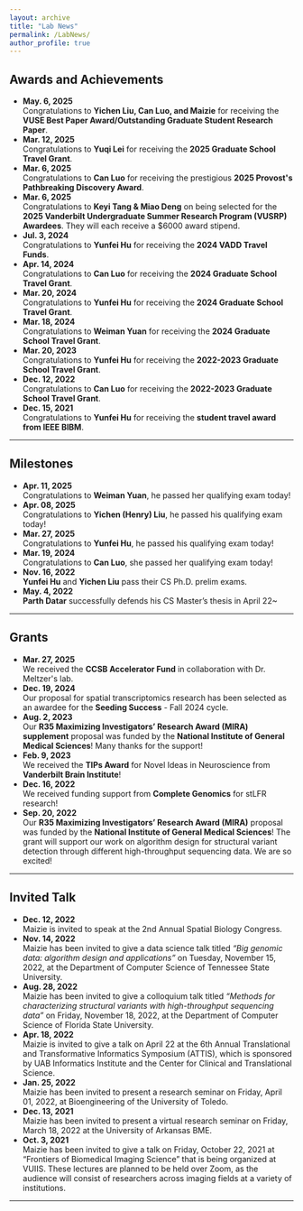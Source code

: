 ```yaml
---
layout: archive
title: "Lab News"
permalink: /LabNews/
author_profile: true
---
```


## Awards and Achievements
- **May. 6, 2025**  
  Congratulations to **Yichen Liu, Can Luo, and Maizie** for receiving the **VUSE Best Paper Award/Outstanding Graduate Student Research Paper**.
- **Mar. 12, 2025**  
  Congratulations to **Yuqi Lei** for receiving the **2025 Graduate School Travel Grant**.
- **Mar. 6, 2025**  
  Congratulations to **Can Luo** for receiving the prestigious **2025 Provost's Pathbreaking Discovery Award**.
- **Mar. 6, 2025**  
  Congratulations to **Keyi Tang & Miao Deng** on being selected for the  **2025 Vanderbilt Undergraduate Summer Research Program (VUSRP) Awardees**. They will each receive a $6000 award stipend.
- **Jul. 3, 2024**  
  Congratulations to **Yunfei Hu** for receiving the **2024 VADD Travel Funds**.
- **Apr. 14, 2024**  
  Congratulations to **Can Luo** for receiving the **2024 Graduate School Travel Grant**.
- **Mar. 20, 2024**  
  Congratulations to **Yunfei Hu** for receiving the **2024 Graduate School Travel Grant**.
- **Mar. 18, 2024**  
  Congratulations to **Weiman Yuan** for receiving the **2024 Graduate School Travel Grant**.
- **Mar. 20, 2023**  
  Congratulations to **Yunfei Hu** for receiving the **2022-2023 Graduate School Travel Grant**.
- **Dec. 12, 2022**    
  Congratulations to **Can Luo** for receiving the **2022-2023 Graduate School Travel Grant**.
- **Dec. 15, 2021**     
  Congratulations to **Yunfei Hu** for receiving the **student travel award from IEEE BIBM**.

---

## Milestones
- **Apr. 11, 2025**  
  Congratulations to **Weiman Yuan**, he passed her qualifying exam today!
- **Apr. 08, 2025**  
  Congratulations to **Yichen (Henry) Liu**, he passed his qualifying exam today!  
- **Mar. 27, 2025**  
  Congratulations to **Yunfei Hu**, he passed his qualifying exam today!  
- **Mar. 19, 2024**  
  Congratulations to **Can Luo**, she passed her qualifying exam today!
- **Nov. 16, 2022**  
  **Yunfei Hu** and **Yichen Liu** pass their CS Ph.D. prelim exams.
- **May. 4, 2022**  
  **Parth Datar** successfully defends his CS Master’s thesis in April 22~

---


## Grants
- **Mar. 27, 2025**    
  We received the **CCSB Accelerator Fund** in collaboration with Dr. Meltzer's lab.    
- **Dec. 19, 2024**    
  Our proposal for spatial transcriptomics research has been selected as an awardee for the **Seeding Success** -  Fall 2024 cycle.  
- **Aug. 2, 2023**     
  Our **R35 Maximizing Investigators’ Research Award (MIRA) supplement** proposal was funded by the **National Institute of General Medical Sciences**! Many thanks for the support!
- **Feb. 9, 2023**   
  We received the **TIPs Award** for Novel Ideas in Neuroscience from **Vanderbilt Brain Institute**!
- **Dec. 16, 2022**    
  We received funding support from **Complete Genomics** for stLFR research!
- **Sep. 20, 2022**    
  Our **R35 Maximizing Investigators’ Research Award (MIRA)** proposal was funded by the **National Institute of General Medical Sciences**! The grant will support our work on algorithm design for structural variant detection through different high-throughput sequencing data. We are so excited!

---


## Invited Talk

- **Dec. 12, 2022**  
  Maizie is invited to speak at the 2nd Annual Spatial Biology Congress.
- **Nov. 14, 2022**   
  Maizie has been invited to give a data science talk titled *“Big genomic data: algorithm design and applications”* on Tuesday, November 15, 2022, at the Department of Computer Science of Tennessee State University.
- **Aug. 28, 2022**     
  Maizie has been invited to give a colloquium talk titled *“Methods for characterizing structural variants with high-throughput sequencing data”* on Friday, November 18, 2022, at the Department of Computer Science of Florida State University.
- **Apr. 18, 2022**    
  Maizie is invited to give a talk on April 22 at the 6th Annual Translational and Transformative Informatics Symposium (ATTIS), which is sponsored by UAB Informatics Institute and the Center for Clinical and Translational Science. 
- **Jan. 25, 2022**    
  Maizie has been invited to present a research seminar on Friday, April 01, 2022, at Bioengineering of the University of Toledo.   
- **Dec. 13, 2021**    
  Maizie has been invited to present a virtual research seminar on Friday, March 18, 2022 at the University of Arkansas BME.
- **Oct. 3, 2021**    
  Maizie has been invited to give a talk on Friday, October 22, 2021 at “Frontiers of Biomedical Imaging Science” that is being organized at VUIIS. These lectures are planned to be held over Zoom, as the audience will consist of researchers across imaging fields at a variety of institutions.

---


